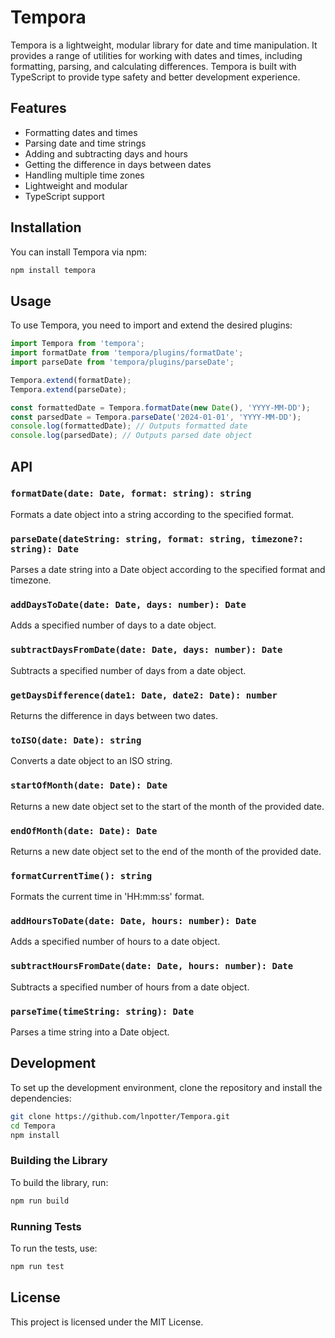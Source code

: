 
# Tempora

Tempora is a lightweight, modular library for date and time manipulation. It provides a range of utilities for working with dates and times, including formatting, parsing, and calculating differences. Tempora is built with TypeScript to provide type safety and better development experience.

## Features

- Formatting dates and times
- Parsing date and time strings
- Adding and subtracting days and hours
- Getting the difference in days between dates
- Handling multiple time zones
- Lightweight and modular
- TypeScript support

## Installation

You can install Tempora via npm:

```sh
npm install tempora
```

## Usage

To use Tempora, you need to import and extend the desired plugins:

```javascript
import Tempora from 'tempora';
import formatDate from 'tempora/plugins/formatDate';
import parseDate from 'tempora/plugins/parseDate';

Tempora.extend(formatDate);
Tempora.extend(parseDate);

const formattedDate = Tempora.formatDate(new Date(), 'YYYY-MM-DD');
const parsedDate = Tempora.parseDate('2024-01-01', 'YYYY-MM-DD');
console.log(formattedDate); // Outputs formatted date
console.log(parsedDate); // Outputs parsed date object
```

## API

### `formatDate(date: Date, format: string): string`

Formats a date object into a string according to the specified format.

### `parseDate(dateString: string, format: string, timezone?: string): Date`

Parses a date string into a Date object according to the specified format and timezone.

### `addDaysToDate(date: Date, days: number): Date`

Adds a specified number of days to a date object.

### `subtractDaysFromDate(date: Date, days: number): Date`

Subtracts a specified number of days from a date object.

### `getDaysDifference(date1: Date, date2: Date): number`

Returns the difference in days between two dates.

### `toISO(date: Date): string`

Converts a date object to an ISO string.

### `startOfMonth(date: Date): Date`

Returns a new date object set to the start of the month of the provided date.

### `endOfMonth(date: Date): Date`

Returns a new date object set to the end of the month of the provided date.

### `formatCurrentTime(): string`

Formats the current time in 'HH:mm:ss' format.

### `addHoursToDate(date: Date, hours: number): Date`

Adds a specified number of hours to a date object.

### `subtractHoursFromDate(date: Date, hours: number): Date`

Subtracts a specified number of hours from a date object.

### `parseTime(timeString: string): Date`

Parses a time string into a Date object.

## Development

To set up the development environment, clone the repository and install the dependencies:

```sh
git clone https://github.com/lnpotter/Tempora.git
cd Tempora
npm install
```

### Building the Library

To build the library, run:

```sh
npm run build
```

### Running Tests

To run the tests, use:

```sh
npm run test
```

## License

This project is licensed under the MIT License.

